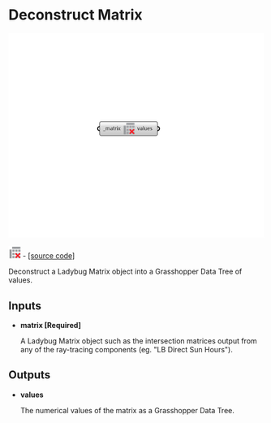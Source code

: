 # Deconstruct Matrix

![](../../.gitbook/assets/Deconstruct_Matrix.png)

![](../../.gitbook/assets/Deconstruct_Matrix%20%281%29.png) - [\[source code\]](https://github.com/ladybug-tools/ladybug-grasshopper/blob/master/ladybug_grasshopper/src//LB%20Deconstruct%20Matrix.py)

Deconstruct a Ladybug Matrix object into a Grasshopper Data Tree of values.

## Inputs

* **matrix \[Required\]**

  A Ladybug Matrix object such as the intersection matrices output from any of the ray-tracing components \(eg. "LB Direct Sun Hours"\). 

## Outputs

* **values**

  The numerical values of the matrix as a Grasshopper Data Tree. 

